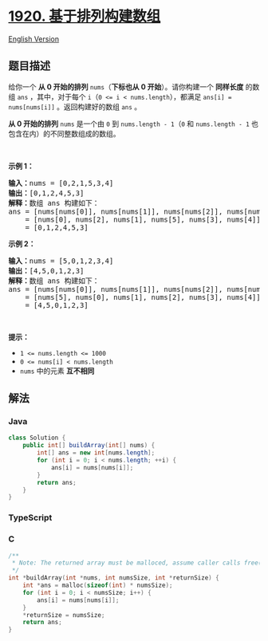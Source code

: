 # [1920. 基于排列构建数组](https://leetcode.cn/problems/build-array-from-permutation)

[English Version](/solution/1900-1999/1920.Build%20Array%20from%20Permutation/README_EN.md)

## 题目描述

<!-- 这里写题目描述 -->

<p>给你一个 <strong>从 0 开始的排列</strong> <code>nums</code>（<strong>下标也从 0 开始</strong>）。请你构建一个 <strong>同样长度</strong> 的数组 <code>ans</code> ，其中，对于每个 <code>i</code>（<code>0 &lt;= i &lt; nums.length</code>），都满足 <code>ans[i] = nums[nums[i]]</code> 。返回构建好的数组 <code>ans</code> 。</p>

<p><strong>从 0 开始的排列</strong> <code>nums</code> 是一个由 <code>0</code> 到 <code>nums.length - 1</code>（<code>0</code> 和 <code>nums.length - 1</code> 也包含在内）的不同整数组成的数组。</p>

<p> </p>

<p><strong>示例 1：</strong></p>

<pre><strong>输入：</strong>nums = [0,2,1,5,3,4]
<strong>输出：</strong>[0,1,2,4,5,3]<strong>
解释：</strong>数组 ans 构建如下：
ans = [nums[nums[0]], nums[nums[1]], nums[nums[2]], nums[nums[3]], nums[nums[4]], nums[nums[5]]]
    = [nums[0], nums[2], nums[1], nums[5], nums[3], nums[4]]
    = [0,1,2,4,5,3]</pre>

<p><strong>示例 2：</strong></p>

<pre><strong>输入：</strong>nums = [5,0,1,2,3,4]
<strong>输出：</strong>[4,5,0,1,2,3]
<strong>解释：</strong>数组 ans 构建如下：
ans = [nums[nums[0]], nums[nums[1]], nums[nums[2]], nums[nums[3]], nums[nums[4]], nums[nums[5]]]
    = [nums[5], nums[0], nums[1], nums[2], nums[3], nums[4]]
    = [4,5,0,1,2,3]</pre>

<p> </p>

<p><strong>提示：</strong></p>

<ul>
	<li><code>1 &lt;= nums.length &lt;= 1000</code></li>
	<li><code>0 &lt;= nums[i] &lt; nums.length</code></li>
	<li><code>nums</code> 中的元素 <strong>互不相同</strong></li>
</ul>

## 解法

### **Java**

```java
class Solution {
    public int[] buildArray(int[] nums) {
        int[] ans = new int[nums.length];
        for (int i = 0; i < nums.length; ++i) {
            ans[i] = nums[nums[i]];
        }
        return ans;
    }
}
```

### **TypeScript**

### **C**

```c
/**
 * Note: The returned array must be malloced, assume caller calls free().
 */
int *buildArray(int *nums, int numsSize, int *returnSize) {
    int *ans = malloc(sizeof(int) * numsSize);
    for (int i = 0; i < numsSize; i++) {
        ans[i] = nums[nums[i]];
    }
    *returnSize = numsSize;
    return ans;
}
```
